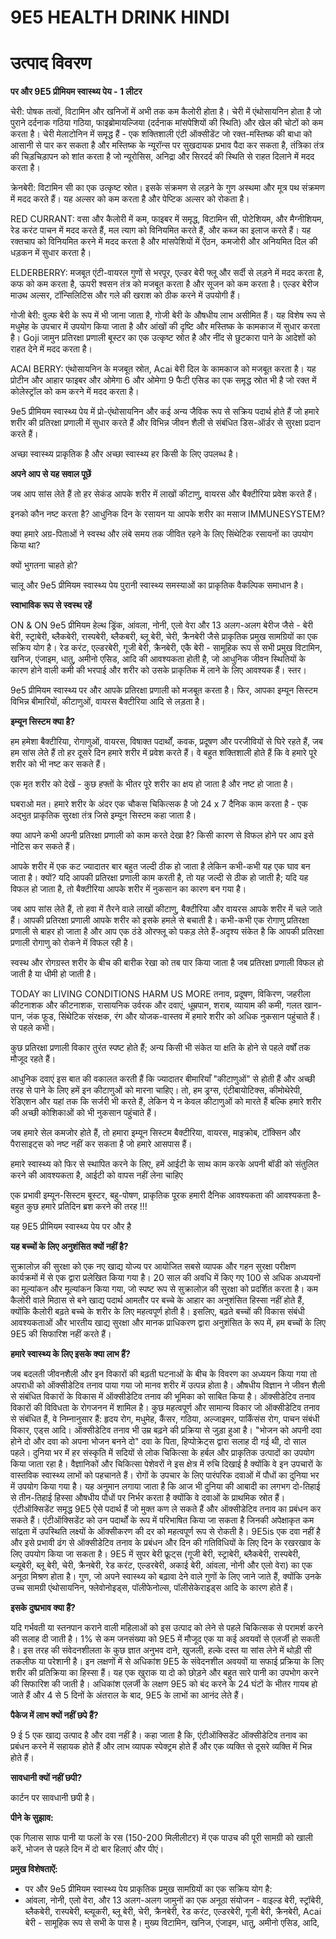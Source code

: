 # 9E5 HEALTH DRINK HINDI

# उत्पाद विवरण

**पर और 9E5 प्रीमियम स्वास्थ्य पेय - 1 लीटर**

चेरी: पोषक तत्वों, विटामिन और खनिजों में अभी तक कम कैलोरी होता है। चेरी में एंथोसायनिन होता है जो पुराने दर्दनाक गठिया गठिया, फाइब्रोमायल्जिया (दर्दनाक मांसपेशियों की स्थिति) और खेल की चोटों को कम करता है। चेरी मेलाटोनिन में समृद्ध हैं - एक शक्तिशाली एंटी ऑक्सीडेंट जो रक्त-मस्तिष्क की बाधा को आसानी से पार कर सकता है और मस्तिष्क के न्यूरॉन्स पर सुखदायक प्रभाव पैदा कर सकता है, तंत्रिका तंत्र की चिड़चिड़ापन को शांत करता है जो न्यूरोसिस, अनिद्रा और सिरदर्द की स्थिति से राहत दिलाने में मदद करता है।

क्रेनबेरी: विटामिन सी का एक उत्कृष्ट स्रोत। इसके संक्रमण से लड़ने के गुण अस्थमा और मूत्र पथ संक्रमण में मदद करते हैं। यह अल्सर को कम करता है और पेप्टिक अल्सर को रोकता है।

RED CURRANT: वसा और कैलोरी में कम, फाइबर में समृद्ध, विटामिन सी, पोटेशियम, और मैग्नीशियम, रेड करंट पाचन में मदद करते हैं, मल त्याग को विनियमित करते हैं, और कब्ज का इलाज करते हैं। यह रक्तचाप को विनियमित करने में मदद करता है और मांसपेशियों में ऐंठन, कमजोरी और अनियमित दिल की धड़कन में सुधार करता है।

ELDERBERRY: मजबूत एंटी-वायरल गुणों से भरपूर, एल्डर बेरी फ्लू और सर्दी से लड़ने में मदद करता है, कफ को कम करता है, ऊपरी श्वसन तंत्र को मजबूत करता है और सूजन को कम करता है। एल्डर बेरीज माउथ अल्सर, टॉन्सिलिटिस और गले की खराश को ठीक करने में उपयोगी हैं।

गोजी बेरी: वुल्फ बेरी के रूप में भी जाना जाता है, गोजी बेरी के औषधीय लाभ असीमित हैं। यह विशेष रूप से मधुमेह के उपचार में उपयोग किया जाता है और आंखों की दृष्टि और मस्तिष्क के कामकाज में सुधार करता है। Goji जामुन प्रतिरक्षा प्रणाली बूस्टर का एक उत्कृष्ट स्रोत है और नींद से छुटकारा पाने के आदेशों को राहत देने में मदद करता है।

ACAI BERRY: एंथोसायनिन के मजबूत स्रोत, Acai बेरी दिल के कामकाज को मजबूत करता है। यह प्रोटीन और आहार फाइबर और ओमेगा 6 और ओमेगा 9 फैटी एसिड का एक समृद्ध स्रोत भी है जो रक्त में कोलेस्ट्रॉल को कम करने में मदद करता है।

9e5 प्रीमियम स्वास्थ्य पेय में प्रो-एंथोसायनिन और कई अन्य जैविक रूप से सक्रिय पदार्थ होते हैं जो हमारे शरीर की प्रतिरक्षा प्रणाली में सुधार करते हैं और विभिन्न जीवन शैली से संबंधित डिस-ऑर्डर से सुरक्षा प्रदान करते हैं।

अच्छा स्वास्थ्य प्राकृतिक है और अच्छा स्वास्थ्य हर किसी के लिए उपलब्ध है।

**अपने आप से यह सवाल पूछें**

जब आप सांस लेते हैं तो हर सेकंड आपके शरीर में लाखों कीटाणु, वायरस और बैक्टीरिया प्रवेश करते हैं।

इनको कौन नष्ट करता है? आधुनिक दिन के रसायन या आपके शरीर का मसाज IMMUNESYSTEM?

क्या हमारे अग्र-पिताओं ने स्वस्थ और लंबे समय तक जीवित रहने के लिए सिंथेटिक रसायनों का उपयोग किया था?

क्यों भुगतना चाहते हो?

चालू और 9e5 प्रीमियम स्वास्थ्य पेय पुरानी स्वास्थ्य समस्याओं का प्राकृतिक वैकल्पिक समाधान है।

**स्वाभाविक रूप से स्वस्थ रहें**

ON & ON 9e5 प्रीमियम हेल्थ ड्रिंक, आंवला, नोनी, एलो वेरा और 13 अलग-अलग बेरीज जैसे - बेरी बेरी, स्ट्राबेरी, ब्लैकबेरी, रास्पबेरी, ब्लैकबरी, ब्लू बेरी, चेरी, क्रैनबेरी जैसे प्राकृतिक प्रमुख सामग्रियों का एक सक्रिय योग है। रेड करंट, एल्डरबेरी, गूजी बेरी, क्रैनबेरी, एकै बेरी - सामूहिक रूप से सभी प्रमुख विटामिन, खनिज, एंजाइम, धातु, अमीनो एसिड, आदि की आवश्यकता होती है, जो आधुनिक जीवन स्थितियों के कारण होने वाली कमी की भरपाई और शरीर को उसके प्राकृतिक में लाने के लिए आवश्यक हैं। स्तर।

9e5 प्रीमियम स्वास्थ्य पर और आपके प्रतिरक्षा प्रणाली को मजबूत करता है। फिर, आपका इम्यून सिस्टम विभिन्न बीमारियों, कीटाणुओं, वायरस बैक्टीरिया आदि से लड़ता है।

**इम्यून सिस्टम क्या है?**

हम हमेशा बैक्टीरिया, रोगाणुओं, वायरस, विषाक्त पदार्थों, कवक, प्रदूषण और परजीवियों से घिरे रहते हैं, जब हम सांस लेते हैं तो हर दूसरे दिन हमारे शरीर में प्रवेश करते हैं। वे बहुत शक्तिशाली होते हैं कि वे हमारे पूरे शरीर को भी नष्ट कर सकते हैं।

एक मृत शरीर को देखें - कुछ हफ्तों के भीतर पूरे शरीर का क्षय हो जाता है और नष्ट हो जाता है।

घबराओ मत। हमारे शरीर के अंदर एक चौकस चिकित्सक है जो 24 x 7 दैनिक काम करता है - एक अद्भुत प्राकृतिक सुरक्षा तंत्र जिसे इम्यून सिस्टम कहा जाता है।

क्या आपने कभी अपनी प्रतिरक्षा प्रणाली को काम करते देखा है? किसी कारण से विफल होने पर आप इसे नोटिस कर सकते हैं।

आपके शरीर में एक कट ज्यादातर बार बहुत जल्दी ठीक हो जाता है लेकिन कभी-कभी यह एक घाव बन जाता है। क्यों? यदि आपकी प्रतिरक्षा प्रणाली काम करती है, तो यह जल्दी से ठीक हो जाती है; यदि यह विफल हो जाता है, तो बैक्टीरिया आपके शरीर में नुकसान का कारण बन गया है।

जब आप सांस लेते हैं, तो हवा में तैरने वाले लाखों कीटाणु, बैक्टीरिया और वायरस आपके शरीर में चले जाते हैं। आपकी प्रतिरक्षा प्रणाली आपके शरीर को इसके हमले से बचाती है। कभी-कभी एक रोगाणु प्रतिरक्षा प्रणाली से बाहर हो जाता है और आप एक ठंडे ओरफ्लू को पकड़ लेते हैं-अदृश्य संकेत है कि आपकी प्रतिरक्षा प्रणाली रोगाणु को रोकने में विफल रही है।

स्वस्थ और रोगग्रस्त शरीर के बीच की बारीक रेखा को तब पार किया जाता है जब प्रतिरक्षा प्रणाली विफल हो जाती है या धीमी हो जाती है।

TODAY का LIVING CONDITIONS HARM US MORE तनाव, प्रदूषण, विकिरण, जहरीला कीटनाशक और कीटनाशक, रासायनिक उर्वरक और दवाएं, धूम्रपान, शराब, व्यायाम की कमी, गलत खान-पान, जंक फूड, सिंथेटिक संरक्षक, रंग और योजक-वास्तव में हमारे शरीर को अधिक नुकसान पहुंचाते हैं। से पहले कभी।

कुछ प्रतिरक्षा प्रणाली विकार तुरंत स्पष्ट होते हैं; अन्य किसी भी संकेत या क्षति के होने से पहले वर्षों तक मौजूद रहते हैं।

आधुनिक दवाएं इस बात की वकालत करती हैं कि ज्यादातर बीमारियाँ "कीटाणुओं" से होती हैं और अच्छी तरह से पाने के लिए हमें इन कीटाणुओं को मारना चाहिए। तो, हम ड्रग्स, एंटीबायोटिक्स, कीमोथेरेपी, रेडिएशन और यहां तक ​​कि सर्जरी भी करते हैं, लेकिन ये न केवल कीटाणुओं को मारते हैं बल्कि हमारे शरीर की अच्छी कोशिकाओं को भी नुकसान पहुंचाते हैं।

जब हमारे सेल कमजोर होते हैं, तो हमारा इम्यून सिस्टम बैक्टीरिया, वायरस, माइक्रोब, टॉक्सिन और पैरासाइट्स को नष्ट नहीं कर सकता है जो हमारे आसपास हैं।

हमारे स्वास्थ्य को फिर से स्थापित करने के लिए, हमें आईटी के साथ काम करके अपनी बॉडी को संतुलित करने की आवश्यकता है, आईटी को वापस नहीं लेना चाहिए

एक प्रभावी इम्यून-सिस्टम बूस्टर, बहु-पोषण, प्राकृतिक पूरक हमारी दैनिक आवश्यकता की आवश्यकता है-बहुत कुछ हमारे प्रतिदिन ब्रश करने की तरह !!!

यह 9E5 प्रीमियम स्वास्थ्य पेय पर और है

**यह बच्चों के लिए अनुशंसित क्यों नहीं है?**

सुक्रालोज़ की सुरक्षा को एक नए खाद्य योज्य पर आयोजित सबसे व्यापक और गहन सुरक्षा परीक्षण कार्यक्रमों में से एक द्वारा प्रलेखित किया गया है। 20 साल की अवधि में किए गए 100 से अधिक अध्ययनों का मूल्यांकन और मूल्यांकन किया गया, जो स्पष्ट रूप से सुक्रालोज़ की सुरक्षा को प्रदर्शित करता है। कम कैलोरी वाले मिठास से बने खाद्य पदार्थ आमतौर पर बच्चे के आहार का अनुशंसित हिस्सा नहीं होते हैं, क्योंकि कैलोरी बढ़ते बच्चे के शरीर के लिए महत्वपूर्ण होती है। इसलिए, बढ़ते बच्चों की विकास संबंधी आवश्यकताओं और भारतीय खाद्य सुरक्षा और मानक प्राधिकरण द्वारा अनुशंसित के रूप में, हम बच्चों के लिए 9E5 की सिफारिश नहीं करते हैं।

**हमारे स्वास्थ्य के लिए इसके क्या लाभ हैं?**

जब बदलती जीवनशैली और इन विकारों की बढ़ती घटनाओं के बीच के विवरण का अध्ययन किया गया तो अपराधी को ऑक्सीडेटिव तनाव पाया गया जो मानव शरीर में उत्पन्न होता है। औषधीय विज्ञान ने जीवन शैली से संबंधित विकारों के विकास में ऑक्सीडेटिव तनाव की भूमिका को साबित किया है। ऑक्सीडेटिव तनाव विकारों की विविधता के रोगजनन में शामिल है। कुछ महत्वपूर्ण और सामान्य विकार जो ऑक्सीडेटिव तनाव से संबंधित हैं, वे निम्नानुसार हैं: हृदय रोग, मधुमेह, कैंसर, गठिया, अल्जाइमर, पार्किंसंस रोग, पाचन संबंधी विकार, एड्स आदि। ऑक्सीडेटिव तनाव भी उम्र बढ़ने की प्रक्रिया से जुड़ा हुआ है। "भोजन को अपनी दवा होने दो और दवा को अपना भोजन बनने दो" दवा के पिता, हिप्पोक्रेट्स द्वारा सलाह दी गई थी, दो साल पहले। दुनिया भर में हर संस्कृति में सदियों से लोक चिकित्सा के हर्बल और प्राकृतिक उत्पादों का उपयोग किया जाता रहा है। वैज्ञानिकों और चिकित्सा पेशेवरों ने इस क्षेत्र में रुचि दिखाई है क्योंकि वे इन उपचारों के वास्तविक स्वास्थ्य लाभों को पहचानते हैं। रोगों के उपचार के लिए पारंपरिक दवाओं में पौधों का दुनिया भर में उपयोग किया गया है। यह अनुमान लगाया जाता है कि आज भी दुनिया की आबादी का लगभग दो-तिहाई से तीन-तिहाई हिस्सा औषधीय पौधों पर निर्भर करता है क्योंकि वे दवाओं के प्राथमिक स्रोत हैं। एंटीऑक्सिडेंट समृद्ध 9E5 ऐसे पदार्थ हैं जो मुक्त कण ले सकते हैं और ऑक्सीडेटिव तनाव का प्रबंधन कर सकते हैं। एंटीऑक्सिडेंट को उन पदार्थों के रूप में परिभाषित किया जा सकता है जिनकी अपेक्षाकृत कम सांद्रता में उपस्थिति लक्ष्यों के ऑक्सीकरण की दर को महत्वपूर्ण रूप से रोकती है। 9E5is एक दवा नहीं है और इसे प्रभावी ढंग से ऑक्सीडेटिव तनाव के प्रबंधन और दिन की गतिविधियों के लिए दिन के रखरखाव के लिए उपयोग किया जा सकता है। 9E5 में सुपर बेरी फ्रूट्स (गूजी बेरी, स्ट्राबेरी, ब्लैकबेरी, रास्पबेरी, ब्ल्यूबेरी, ब्लू बेरी, चेरी, क्रैनबेरी, रेड करंट, एल्डरबेरी, अकाई बेरी, आंवला, नोनी और एलो वेरा) का एक अनूठा मिश्रण होता है। गुण, जो अपने स्वास्थ्य को बढ़ावा देने वाले गुणों के लिए जाने जाते हैं, क्योंकि उनके उच्च सामग्री एंथोसायनिन, फ्लेवोनोइड्स, पॉलीफेनोल्स, पॉलीसेकेराइड्स आदि के कारण होते हैं।

**इसके दुष्प्रभाव क्या हैं?**

यदि गर्भवती या स्तनपान कराने वाली महिलाओं को इस उत्पाद को लेने से पहले चिकित्सक से परामर्श करने की सलाह दी जाती है। 1% से कम जनसंख्या को 9E5 में मौजूद एक या कई अवयवों से एलर्जी हो सकती है। इस तरह की संवेदनशीलता के कुछ ज्ञात अनुभव दाने, खुजली, हल्के दस्त या सांस लेने में थोड़ी सी तकलीफ या परेशानी है। इन लक्षणों में से अधिकांश 9E5 के संवेदनशील अवयवों या सफाई प्रक्रिया के लिए शरीर की प्रतिक्रिया का हिस्सा हैं। यह एक खुराक या दो को छोड़ने और बहुत सारे पानी का उपभोग करने की सिफारिश की जाती है। अधिकांश एलर्जी के लक्षण 9E5 को बंद करने के 24 घंटों के भीतर गायब हो जाते हैं और 4 से 5 दिनों के अंतराल के बाद, 9E5 के लाभों का आनंद लेते हैं।

**पैकेज में लाभ क्यों नहीं छपे हैं?**

9 ई 5 एक खाद्य उत्पाद है और दवा नहीं है। कहा जाता है कि, एंटीऑक्सिडेंट ऑक्सीडेटिव तनाव का प्रबंधन करने में सहायक होते हैं और लाभ व्यापक स्पेक्ट्रम होते हैं और एक व्यक्ति से दूसरे व्यक्ति में भिन्न होते हैं।

**सावधानी क्यों नहीं छपी?**

कार्टन पर सावधानी छपी है।

**पीने के सुझाव:**

एक गिलास साफ पानी या फलों के रस (150-200 मिलीलीटर) में एक पाउच की पूरी सामग्री को खाली करें, भोजन से पहले दिन में दो बार हिलाएं और पीएं।

**प्रमुख विशेषताऐं:**

- पर और 9e5 प्रीमियम स्वास्थ्य पेय प्राकृतिक प्रमुख सामग्रियों का एक सक्रिय योग है:
- आंवला, नोनी, एलो वेरा, और 13 अलग-अलग जामुनों का एक अनूठा संयोजन - वाइल्ड बेरी, स्ट्रॉबेरी, ब्लैकबेरी, रास्पबेरी, ब्ल्यूकरी, ब्लू बेरी, चेरी, क्रैनबेरी, रेड करंट, एल्डरबेरी, गूजी बेरी, क्रैनबेरी, Acai बेरी - सामूहिक रूप से सभी के पास है। मुख्य विटामिन, खनिज, एंजाइम, धातु, अमीनो एसिड, आदि,